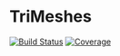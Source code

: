 # TriMeshes


[![Build Status](https://github.com/lawless-m/TriMeshes.jl/actions/workflows/CI.yml/badge.svg?branch=main)](https://github.com/lawless-m/TriMeshes.jl/actions/workflows/CI.yml?query=branch%3Amain)
[![Coverage](https://codecov.io/gh/lawless-m/TriMeshes.jl/branch/main/graph/badge.svg)](https://codecov.io/gh/lawless-m/TriMeshes.jl)
